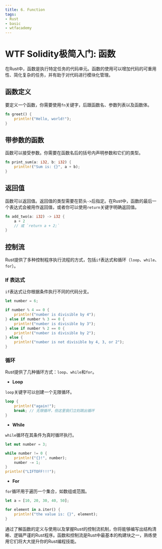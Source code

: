 ```yaml
---
title: 6. Function
tags:
- Rust
- basic
- wtfacademy
---
```


# WTF Solidity极简入门: 函数

在Rust中，函数是执行特定任务的代码单元。函数的使用可以增加代码的可重用性、简化复杂的任务，并有助于对代码进行模块化管理。

## 函数定义

要定义一个函数，你需要使用`fn`关键字，后跟函数名、参数列表以及函数体。

```rust
fn greet() {
    println!("Hello, world!");
}
```

## 带参数的函数

函数可以接受参数。你需要在函数名后的括号内声明参数和它们的类型。

```rust
fn print_sum(a: i32, b: i32) {
    println!("Sum is: {}", a + b);
}
```

## 返回值

函数可以返回值。返回值的类型需要在箭头`->`后指定。在Rust中，函数的最后一个表达式会被用作返回值，或者你可以使用`return`关键字明确返回值。

```rust
fn add_two(a: i32) -> i32 {
    a + 2
    // 或 `return a + 2;`
}
```

## 控制流

Rust提供了多种控制程序执行流程的方式，包括`if`表达式和循环（`loop`、`while`、`for`）。

### If 表达式

`if`表达式让你根据条件执行不同的代码分支。

```rust
let number = 6;

if number % 4 == 0 {
    println!("number is divisible by 4");
} else if number % 3 == 0 {
    println!("number is divisible by 3");
} else if number % 2 == 0 {
    println!("number is divisible by 2");
} else {
    println!("number is not divisible by 4, 3, or 2");
}
```

### 循环

Rust提供了几种循环方式：`loop`、`while`和`for`。

- **Loop**

`loop`关键字可以创建一个无限循环。

```rust
loop {
    println!("again!");
    break; // 无限循环，但这里我们立刻跳出循环
}
```

- **While**

`while`循环在其条件为真时循环执行。

```rust
let mut number = 3;

while number != 0 {
    println!("{}!", number);
    number -= 1;
}
println!("LIFTOFF!!!");
```

- **For**

`for`循环用于遍历一个集合，如数组或范围。

```rust
let a = [10, 20, 30, 40, 50];

for element in a.iter() {
    println!("the value is: {}", element);
}
```

通过了解函数的定义与使用以及掌握Rust的控制流机制，你将能够编写出结构清晰、逻辑严谨的Rust程序。函数和控制流是Rust中最基本的构建块之一，熟练使用它们将大大提升你的Rust编程技能。